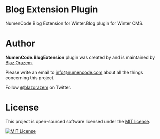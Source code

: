 # Blog Extension Plugin

NumenCode Blog Extension for Winter.Blog plugin for Winter CMS.

# Author

**NumenCode.BlogExtension** plugin was created by and is maintained by [Blaz Orazem](https://www.orazem.si/).

Please write an email to [info@numencode.com](mailto:info@numencode.com) about all the things concerning this project.

Follow [@blazorazem](https://twitter.com/blazorazem) on Twitter.

# License

This project is open-sourced software licensed under the [MIT license](https://opensource.org/licenses/MIT).

[![MIT License](https://img.shields.io/github/license/numencode/blogextension-plugin?label=License&color=blue&style=flat-square&cacheSeconds=600)](https://github.com/numencode/blogextension-plugin/blob/master/LICENSE.md)
